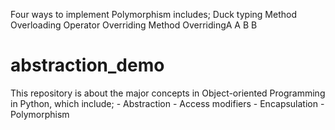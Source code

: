 Four ways to implement Polymorphism includes;
    Duck typing
    Method Overloading
    Operator Overriding
    Method OverridingA
A
B
B
# abstraction_demo

This repository is about the major concepts in Object-oriented Programming in Python, which include;
    - Abstraction
    - Access modifiers
    - Encapsulation
    - Polymorphism

